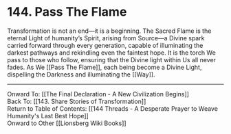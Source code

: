 # 144. Pass The Flame

Transformation is not an end—it is a beginning. The Sacred Flame is the eternal Light of humanity’s Spirit, arising from Source—a Divine spark carried forward through every generation, capable of illuminating the darkest pathways and rekindling even the faintest hope. It is the torch We pass to those who follow, ensuring that the Divine light within Us all never fades. As We [[Pass The Flame]], each being become a Divine Light, dispelling the Darkness and illuminating the [[Way]]. 

____

Onward To: [[The Final Declaration - A New Civilization Begins]]  
Back To: [[143. Share Stories of Transformation]]  
Return to Table of Contents: [[144 Threads - A Desperate Prayer to Weave Humanity's Last Best Hope]]  
Onward to Other [[Lionsberg Wiki Books]]  